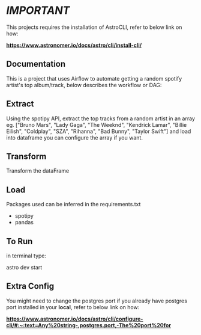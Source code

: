 # ***IMPORTANT*** 

This projects requires the installation of AstroCLI, refer to below link on how:

**https://www.astronomer.io/docs/astro/cli/install-cli/**


## **Documentation**

This is a project that uses Airflow to automate getting a random spotify artist's top album/track, below describes the workflow or DAG:

## Extract
Using the spotipy API, extract the top tracks from a random artist in an array eg. ["Bruno Mars", "Lady Gaga", "The Weeknd", "Kendrick Lamar", "Billie Eilish", "Coldplay", "SZA", "Rihanna", "Bad Bunny", "Taylor Swift"]
and load into dataframe
you can configure the array if you want.
## Transform 
Transform the dataFrame
## Load

Packages used can be inferred in the requirements.txt
- spotipy
- pandas

## **To Run**

in terminal type:

astro dev start

## **Extra Config**

You might need to change the postgres port if you already have postgres port installed in your **local**, refer to below link on how:

**https://www.astronomer.io/docs/astro/cli/configure-cli/#:~:text=Any%20string-,postgres.port,-The%20port%20for**

